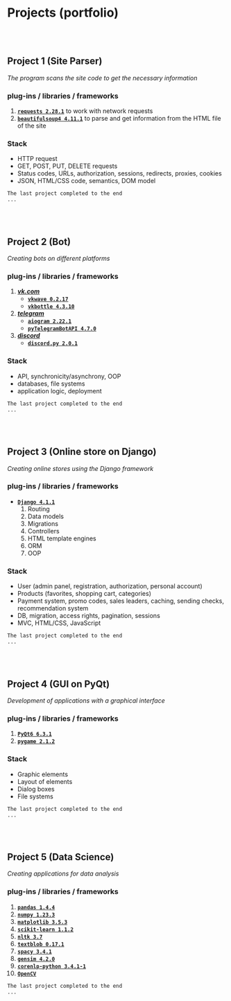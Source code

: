 # Projects (portfolio)


<br><br>


## Project 1 (Site Parser)
*The program scans the site code to get the necessary information*

### plug-ins / libraries / frameworks
1. [**`requests 2.28.1`**](https://pypi.org/project/requests/) to work with network requests
2. [**`beautifulsoup4 4.11.1`**](https://pypi.org/project/beautifulsoup4/) to parse and get information from the HTML file of the site

### Stack
- HTTP request
- GET, POST, PUT, DELETE requests
- Status codes, URLs, authorization, sessions, redirects, proxies, cookies
- JSON, HTML/CSS code, semantics, DOM model


```
The last project completed to the end
...
```


<br><br>


## Project 2 (Bot)
*Creating bots on different platforms*

### plug-ins / libraries / frameworks
1. [***vk.com***](https://vk.com/feed)
    - [**`vkwave 0.2.17`**](https://pypi.org/project/vkwave/)
    - [**`vkbottle 4.3.10`**](https://pypi.org/project/vkbottle/)
2. [***telegram***](https://telegram.org)
    - [**`aiogram 2.22.1`**](https://pypi.org/project/aiogram/)
    - [**`pyTelegramBotAPI 4.7.0`**](https://pypi.org/project/pyTelegramBotAPI/)
3. [***discord***](https://discord.com)
    - [**`discord.py 2.0.1`**](https://discord.com)

### Stack
- API, synchronicity/asynchrony, OOP
- databases, file systems
- application logic, deployment


```
The last project completed to the end
...
```


<br><br>


## Project 3 (Online store on Django)
*Creating online stores using the Django framework*

### plug-ins / libraries / frameworks
- [**`Django 4.1.1`**](https://pypi.org/project/Django/)
    1. Routing
    2. Data models
    3. Migrations
    4. Controllers
    5. HTML template engines
    6. ORM
    7. OOP

### Stack
- User (admin panel, registration, authorization, personal account)
- Products (favorites, shopping cart, categories)
- Payment system, promo codes, sales leaders, caching, sending checks, recommendation system
- DB, migration, access rights, pagination, sessions
- MVC, HTML/CSS, JavaScript


```
The last project completed to the end
...
```


<br><br>


## Project 4 (GUI on PyQt)
*Development of applications with a graphical interface*

### plug-ins / libraries / frameworks
1. [**`PyQt6 6.3.1`**](https://pypi.org/project/PyQt6/)
2. [**`pygame 2.1.2`**](https://pypi.org/project/pygame/)

### Stack
- Graphic elements
- Layout of elements
- Dialog boxes
- File systems


```
The last project completed to the end
...
```


<br><br>


## Project 5 (Data Science)
*Creating applications for data analysis*

### plug-ins / libraries / frameworks
1. [**`pandas 1.4.4`**](https://pypi.org/project/pandas/)
1. [**`numpy 1.23.3`**](https://pypi.org/project/numpy/)
1. [**`matplotlib 3.5.3`**](https://pypi.org/project/matplotlib/)
1. [**`scikit-learn 1.1.2`**](https://pypi.org/project/scikit-learn/)
1. [**`nltk 3.7`**](https://pypi.org/project/nltk/)
2. [**`textblob 0.17.1`**](https://pypi.org/project/textblob/)
3. [**`spacy 3.4.1`**](https://pypi.org/project/spacy/)
4. [**`gensim 4.2.0`**](https://pypi.org/project/gensim/)
5. [**`corenlp-python 3.4.1-1`**](https://pypi.org/project/corenlp-python/)
1. [**`OpenCV`**](https://docs.opencv.org/3.4/d6/d00/tutorial_py_root.html)


```
The last project completed to the end
...
```